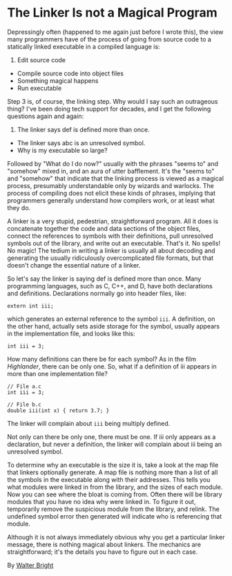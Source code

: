# The Linker Is not a Magical Program

Depressingly often (happened to me again just before I wrote this), the view many programmers have of the process of going from source code to a statically linked executable in a compiled language is:

1. Edit source code
- Compile source code into object files
- Something magical happens
- Run executable

Step 3 is, of course, the linking step. Why would I say such an outrageous thing? I've been doing tech support for decades, and I get the following questions again and again:

1. The linker says def is defined more than once.
- The linker says abc is an unresolved symbol.
- Why is my executable so large?

Followed by "What do I do now?" usually with the phrases "seems to" and "somehow" mixed in, and an aura of utter bafflement. It's the "seems to" and "somehow" that indicate that the linking process is viewed as a magical process, presumably understandable only by wizards and warlocks. The process of compiling does not elicit these kinds of phrases, implying that programmers generally understand how compilers work, or at least what they do.

A linker is a very stupid, pedestrian, straightforward program. All it does is concatenate together the code and data sections of the object files, connect the references to symbols with their definitions, pull unresolved symbols out of the library, and write out an executable. That's it. No spells! No magic! The tedium in writing a linker is usually all about decoding and generating the usually ridiculously overcomplicated file formats, but that doesn't change the essential nature of a linker.

So let's say the linker is saying def is defined more than once. Many programming languages, such as C, C++, and D, have both declarations and definitions. Declarations normally go into header files, like:

```
extern int iii;
```

which generates an external reference to the symbol `iii`. A definition, on the other hand, actually sets aside storage for the symbol, usually appears in the implementation file, and looks like this:

```
int iii = 3;
```

How many definitions can there be for each symbol? As in the film *Highlander*, there can be only one. So, what if a definition of iii appears in more than one implementation file?

```
// File a.c
int iii = 3;
```

```
// File b.c
double iii(int x) { return 3.7; }
```

The linker will complain about `iii` being multiply defined.

Not only can there be only one, there must be one. If iii only appears as a declaration, but never a definition, the linker will complain about iii being an unresolved symbol.

To determine why an executable is the size it is, take a look at the map file that linkers optionally generate. A map file is nothing more than a list of all the symbols in the executable along with their addresses. This tells you what modules were linked in from the library, and the sizes of each module. Now you can see where the bloat is coming from. Often there will be library modules that you have no idea why were linked in. To figure it out, temporarily remove the suspicious module from the library, and relink. The undefined symbol error then generated will indicate who is referencing that module.

Although it is not always immediately obvious why you get a particular linker message, there is nothing magical about linkers. The mechanics are straightforward; it's the details you have to figure out in each case.

By [Walter Bright](http://creativecommons.org/licenses/by/3.0/us/)